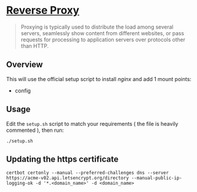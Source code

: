 # [Reverse Proxy](https://docs.nginx.com/nginx/admin-guide/web-server/reverse-proxy/)

> Proxying is typically used to distribute the load among several servers, seamlessly show content from different websites, or pass requests for processing to application servers over protocols other than HTTP.

## Overview

This will use the official setup script to install _nginx_ and add 1 mount points: 

- config 

## Usage

Edit the `setup.sh` script to match your requirements ( the file is heavily commented ), then run:

`./setup.sh`

## Updating the https certificate   

`certbot certonly --manual --preferred-challenges dns --server https://acme-v02.api.letsencrypt.org/directory --manual-public-ip-logging-ok -d '*.<domain_name>' -d <domain_name>`